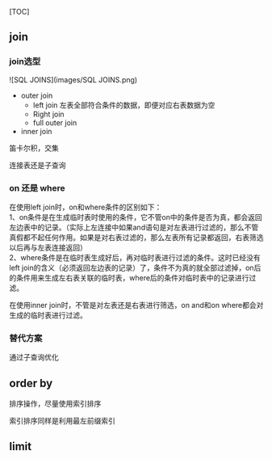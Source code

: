 





[TOC]



## join

 

### join选型

![SQL JOINS](images/SQL JOINS.png)

- outer join
  - left join 左表全部符合条件的数据，即便对应右表数据为空
  - Right join
  - full outer join
- inner join 

笛卡尔积，交集



连接表还是子查询



### on 还是 where 

在使用left join时，on和where条件的区别如下：  
1、on条件是在生成临时表时使用的条件，它不管on中的条件是否为真，都会返回左边表中的记录。（实际上左连接中如果and语句是对左表进行过滤的，那么不管真假都不起任何作用。如果是对右表过滤的，那么左表所有记录都返回，右表筛选以后再与左表连接返回）  
2、where条件是在临时表生成好后，再对临时表进行过滤的条件。这时已经没有left join的含义（必须返回左边表的记录）了，条件不为真的就全部过滤掉，on后的条件用来生成左右表关联的临时表，where后的条件对临时表中的记录进行过滤。

在使用inner join时，不管是对左表还是右表进行筛选，on and和on where都会对生成的临时表进行过滤。    

### 替代方案

通过子查询优化

## order by

排序操作，尽量使用索引排序

索引排序同样是利用最左前缀索引





## limit


